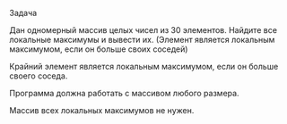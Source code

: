 Задача

Дан одномерный массив целых чисел из 30 элементов.
Найдите все локальные максимумы и вывести их. (Элемент является локальным максимумом, если он больше своих соседей)

Крайний элемент является локальным максимумом, если он больше своего соседа.

Программа должна работать с массивом любого размера.

Массив всех локальных максимумов не нужен.
